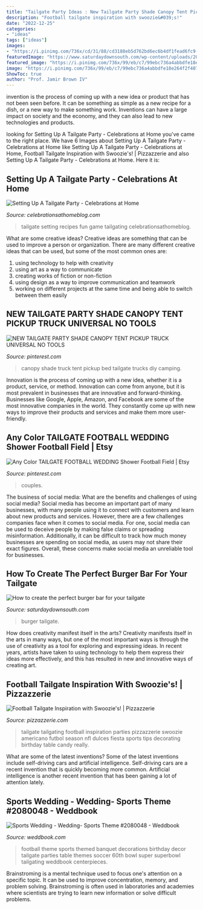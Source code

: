 ```yaml
---
title: "Tailgate Party Ideas : New Tailgate Party Shade Canopy Tent Pickup Truck Universal No Tools"
description: "Football tailgate inspiration with swoozie&#039;s!"
date: "2022-12-25"
categories:
- "ideas"
tags: ["ideas"]
images:
- "https://i.pinimg.com/736x/cd/31/88/cd3188eb5d762bd6ec6b4df1fead6fc9--shade-canopy-canopy-tent.jpg"
featuredImage: "https://www.saturdaydownsouth.com/wp-content/uploads/2016/10/bb.png"
featured_image: "https://i.pinimg.com/736x/99/eb/c7/99ebc736a4abbdfe18e264f2f407579b.jpg"
image: "https://i.pinimg.com/736x/99/eb/c7/99ebc736a4abbdfe18e264f2f407579b.jpg"
ShowToc: true
author: "Prof. Jamir Brown IV"
---
```



invention is the process of coming up with a new idea or product that has not been seen before. It can be something as simple as a new recipe for a dish, or a new way to make something work. Inventions can have a large impact on society and the economy, and they can also lead to new technologies and products.

	

		
looking for Setting Up A Tailgate Party - Celebrations at Home you've came to the right place. We have 6 Images about Setting Up A Tailgate Party - Celebrations at Home like Setting Up A Tailgate Party - Celebrations at Home, Football Tailgate Inspiration with Swoozie&#039;s! | Pizzazzerie and also Setting Up A Tailgate Party - Celebrations at Home. Here it is:
		
    
## Setting Up A Tailgate Party - Celebrations At Home

<img loading=lazy src="http://celebrationsathomeblog.com/wp-content/uploads/2012/09/tailgate-party.jpg" onerror="this.onerror=null;this.src='https://tse3.mm.bing.net/th?id=OIP.XHn9Icao_fDKczZUqiTXdQHaQC&amp;pid=15.1';" alt="Setting Up A Tailgate Party - Celebrations at Home">

_Source: celebrationsathomeblog.com_

>tailgate setting recipes fun game tailgating celebrationsathomeblog. 

	

What are some creative ideas?
Creative ideas are something that can be used to improve a person or organization. There are many different creative ideas that can be used, but some of the most common ones are: 
1. using technology to help with creativity 
2. using art as a way to communicate 
3. creating works of fiction or non-fiction 
4. using design as a way to improve communication and teamwork 
5. working on different projects at the same time and being able to switch between them easily 

    
## NEW TAILGATE PARTY SHADE CANOPY TENT PICKUP TRUCK UNIVERSAL NO TOOLS

<img loading=lazy src="https://i.pinimg.com/736x/cd/31/88/cd3188eb5d762bd6ec6b4df1fead6fc9--shade-canopy-canopy-tent.jpg" onerror="this.onerror=null;this.src='https://tse3.mm.bing.net/th?id=OIP.oGfBDJ7dx-Vd3rD8g_fPEwHaFj&amp;pid=15.1';" alt="NEW TAILGATE PARTY SHADE CANOPY TENT PICKUP TRUCK UNIVERSAL NO TOOLS">

_Source: pinterest.com_

>canopy shade truck tent pickup bed tailgate trucks diy camping. 

	

Innovation is the process of coming up with a new idea, whether it is a product, service, or method. Innovation can come from anyone, but it is most prevalent in businesses that are innovative and forward-thinking. Businesses like Google, Apple, Amazon, and Facebook are some of the most innovative companies in the world. They constantly come up with new ways to improve their products and services and make them more user-friendly.

    
## Any Color TAILGATE FOOTBALL WEDDING Shower Football Field | Etsy

<img loading=lazy src="https://i.pinimg.com/736x/99/eb/c7/99ebc736a4abbdfe18e264f2f407579b.jpg" onerror="this.onerror=null;this.src='https://tse2.mm.bing.net/th?id=OIP.yPs8XC5P6AEMn1jZtbl1RgHaKX&amp;pid=15.1';" alt="Any Color TAILGATE FOOTBALL WEDDING Shower Football Field | Etsy">

_Source: pinterest.com_

>couples. 

	

The business of social media: What are the benefits and challenges of using social media?
Social media has become an important part of many businesses, with many people using it to connect with customers and learn about new products and services. However, there are a few challenges companies face when it comes to social media. For one, social media can be used to deceive people by making false claims or spreading misinformation. Additionally, it can be difficult to track how much money businesses are spending on social media, as users may not share their exact figures. Overall, these concerns make social media an unreliable tool for businesses.

    
## How To Create The Perfect Burger Bar For Your Tailgate

<img loading=lazy src="https://www.saturdaydownsouth.com/wp-content/uploads/2016/10/bb.png" onerror="this.onerror=null;this.src='https://tse4.mm.bing.net/th?id=OIP.siTmQMEwg9k-udJkf-jaAQHaEu&amp;pid=15.1';" alt="How to create the perfect burger bar for your tailgate">

_Source: saturdaydownsouth.com_

>burger tailgate. 

	

How does creativity manifest itself in the arts?
Creativity manifests itself in the arts in many ways, but one of the most important ways is through the use of creativity as a tool for exploring and expressing ideas. In recent years, artists have taken to using technology to help them express their ideas more effectively, and this has resulted in new and innovative ways of creating art.

    
## Football Tailgate Inspiration With Swoozie&#039;s! | Pizzazzerie

<img loading=lazy src="http://pizzazzerie.com/wp-content/uploads/2013/09/swoo.png" onerror="this.onerror=null;this.src='https://tse2.mm.bing.net/th?id=OIP.Af3ET7rqEuP8DkrcU6XEKAHaKX&amp;pid=15.1';" alt="Football Tailgate Inspiration with Swoozie&#039;s! | Pizzazzerie">

_Source: pizzazzerie.com_

>tailgate tailgating football inspiration parties pizzazzerie swoozie americano futbol season nfl dulces fiesta sports tips decorating birthday table candy really. 

	

What are some of the latest inventions?
Some of the latest inventions include self-driving cars and artificial intelligence. Self-driving cars are a recent invention that is quickly becoming more common. Artificial intelligence is another recent invention that has been gaining a lot of attention lately.

    
## Sports Wedding - Wedding- Sports Theme #2080048 - Weddbook

<img loading=lazy src="http://s3.weddbook.me/t1/2/0/8/2080048/wedding-sports-theme.jpg" onerror="this.onerror=null;this.src='https://tse3.mm.bing.net/th?id=OIP.ng0wzqOuqHB-_AcVgkpaKwHaE7&amp;pid=15.1';" alt="Sports Wedding - Wedding- Sports Theme #2080048 - Weddbook">

_Source: weddbook.com_

>football theme sports themed banquet decorations birthday decor tailgate parties table themes soccer 60th bowl super superbowl tailgating weddbook centerpieces. 

	

Brainstroming is a mental technique used to focus one's attention on a specific topic. It can be used to improve concentration, memory, and problem solving. Brainstroming is often used in laboratories and academies where scientists are trying to learn new information or solve difficult problems.

